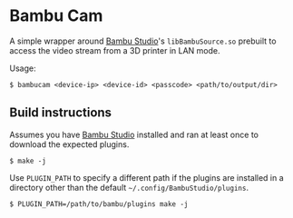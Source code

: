 Bambu Cam
=========

A simple wrapper around [Bambu Studio]'s `libBambuSource.so` prebuilt to access
the video stream from a 3D printer in LAN mode.

Usage:
```
$ bambucam <device-ip> <device-id> <passcode> <path/to/output/dir>
```

## Build instructions

Assumes you have [Bambu Studio] installed and ran at least once to download the
expected plugins.

```
$ make -j
```

Use `PLUGIN_PATH` to specify a different path if the plugins are installed in a
directory other than the default `~/.config/BambuStudio/plugins`.

```
$ PLUGIN_PATH=/path/to/bambu/plugins make -j
```

[Bambu Studio]:https://bambulab.com/en/download/studio
